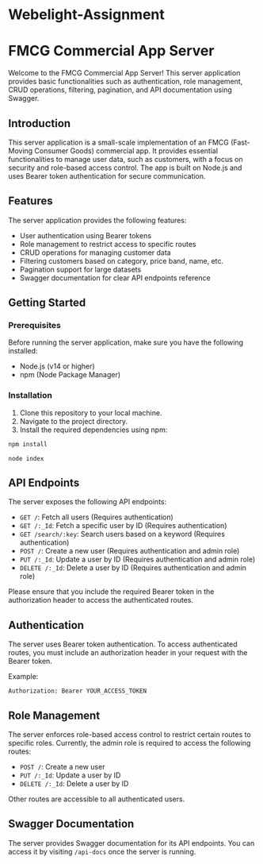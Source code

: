 # Webelight-Assignment
# FMCG Commercial App Server

Welcome to the FMCG Commercial App Server! This server application provides basic functionalities such as authentication, role management, CRUD operations, filtering, pagination, and API documentation using Swagger.



## Introduction

This server application is a small-scale implementation of an FMCG (Fast-Moving Consumer Goods) commercial app. It provides essential functionalities to manage user data, such as customers, with a focus on security and role-based access control. The app is built on Node.js and uses Bearer token authentication for secure communication.

## Features

The server application provides the following features:

- User authentication using Bearer tokens
- Role management to restrict access to specific routes
- CRUD operations for managing customer data
- Filtering customers based on category, price band, name, etc.
- Pagination support for large datasets
- Swagger documentation for clear API endpoints reference

## Getting Started

### Prerequisites

Before running the server application, make sure you have the following installed:

- Node.js (v14 or higher)
- npm (Node Package Manager)

### Installation

1. Clone this repository to your local machine.
2. Navigate to the project directory.
3. Install the required dependencies using npm:

```bash
npm install
```

```Start
node index
```
## API Endpoints

The server exposes the following API endpoints:

- `GET /`: Fetch all users (Requires authentication)
- `GET /:_Id`: Fetch a specific user by ID (Requires authentication)
- `GET /search/:key`: Search users based on a keyword (Requires authentication)
- `POST /`: Create a new user (Requires authentication and admin role)
- `PUT /:_Id`: Update a user by ID (Requires authentication and admin role)
- `DELETE /:_Id`: Delete a user by ID (Requires authentication and admin role)

Please ensure that you include the required Bearer token in the authorization header to access the authenticated routes.

## Authentication

The server uses Bearer token authentication. To access authenticated routes, you must include an authorization header in your request with the Bearer token.

Example:

```Token
Authorization: Bearer YOUR_ACCESS_TOKEN
```

## Role Management

The server enforces role-based access control to restrict certain routes to specific roles. Currently, the admin role is required to access the following routes:

- `POST /`: Create a new user
- `PUT /:_Id`: Update a user by ID
- `DELETE /:_Id`: Delete a user by ID

Other routes are accessible to all authenticated users.

## Swagger Documentation

The server provides Swagger documentation for its API endpoints. You can access it by visiting `/api-docs` once the server is running.

